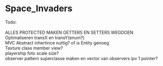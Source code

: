 # Space_Invaders
Todo:<br /><br />
ALLES PROTECTED MAKEN GETTERS EN SETTERS WEGDOEN
Optimaliseren transX en transY(enum?)<br />
MVC Abstract inhertince nuttig? of is Entity genoeg<br />
Texture class member view?<br />
playership foto scale size?<br />
observer pattern superclasse maken en vector van observers ipv 1 pointer?